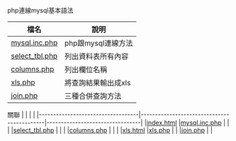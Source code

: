 php連線mysql基本語法

|檔名                                        |說明                  |
|--------------------------------------------|----------------------|
|[mysql.inc.php](mysql.inc.php)              |php跟mysql連線方法    |
|[select_tbl.php](function/select_tbl.php)   |列出資料表所有內容    |
|[columns.php](function/columns.php)         |列出欄位名稱          |
|[xls.php](function/xls.php)                 |將查詢結果輸出成xls   |
|[join.php](function/join.php)               |三種合併查詢方法      |


關聯
|                                   |                                            |                                 |
|-----------------------------------|--------------------------------------------|---------------------------------|
|[index.html](index.html)           |[mysql.inc.php](conn/mysql.inc.php)         |                                 |
|                                   |[select_tbl.php](function/select_tbl.php)   |                                 |
|                                   |[columns.php](function/columns.php)         |                                 |
|                                   |[xls.html](function/xls.html)               |[xls.php](function/xls.php)      |
|                                   |[join.php](function/join.php)               |                                 |